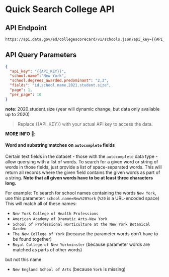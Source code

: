 # Quick Search College API

## API Endpoint

```markdown
https://api.data.gov/ed/collegescorecard/v1/schools.json?api_key={{API_KEY}}&school.name=New%20York&school.degrees_awarded.predominant=2,1&fields=id,school.name,2013.student.size&page=1&per_page=10&sort=school.name:asc
```

## API Query Parameters

```json
{
  "api_key": "{{API_KEY}}",
  "school.name":"New York",
  "school.degrees_awarded.predominant": "2,3",
  "fields": "id,school.name,2021.student.size",
  "page": 1,
  "per_page": 10
}
```

**note**: 2020.student.size (year will dynamic change, but data only available up to 2020)

> Replace \{{API\_KEY\}} with your actual API key to access the data.



**MORE INFO** 🧠:

#### Word and substring matches on `autocomplete` fields

Certain text fields in the dataset - those with the `autocomplete` data type - allow querying with a list of words. To search for a given word or string of words in those fields, just provide a list of space-separated words. This will return all records where the given field contains the given words as part of a string. **Note that all given words have to be at least three characters long.**

For example: To search for school names containing the words `New York`, use this parameter: `school.name=New%20York` (`%20` is a URL-encoded space) This will match all of these names:

* `New York College of Health Professions`
* `American Academy of Dramatic Arts-New York`
* `School of Professional Horticulture at the New York Botanical Garden`
* `The New College of York` (because the parameter words don't have to be found together)
* `Royal College of New Yorkminster` (because parameter words are matched as parts of other words)

but not this name:

* `New England School of Arts` (because `York` is missing)
